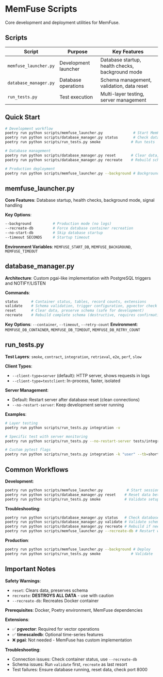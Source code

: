 # MemFuse Scripts

Core development and deployment utilities for MemFuse.

## Scripts

| Script | Purpose | Key Features |
|--------|---------|--------------|
| `memfuse_launcher.py` | Development launcher | Database startup, health checks, background mode |
| `database_manager.py` | Database operations | Schema management, validation, data reset |
| `run_tests.py` | Test execution | Multi-layer testing, server management |

## Quick Start

```bash
# Development workflow
poetry run python scripts/memfuse_launcher.py              # Start MemFuse + database
poetry run python scripts/database_manager.py status       # Check database
poetry run python scripts/run_tests.py smoke              # Run tests

# Database management
poetry run python scripts/database_manager.py reset       # Clear data, keep schema
poetry run python scripts/database_manager.py recreate    # Rebuild schema (destructive)

# Production deployment
poetry run python scripts/memfuse_launcher.py --background # Background mode
```

## memfuse_launcher.py

**Core Features**: Database startup, health checks, background mode, signal handling

**Key Options**:
```bash
--background          # Production mode (no logs)
--recreate-db         # Force database container recreation
--no-start-db         # Skip database startup
--timeout SECONDS     # Startup timeout
```

**Environment Variables**: `MEMFUSE_START_DB`, `MEMFUSE_BACKGROUND`, `MEMFUSE_TIMEOUT`

## database_manager.py

**Architecture**: Custom pgai-like implementation with PostgreSQL triggers and NOTIFY/LISTEN

**Commands**:
```bash
status      # Container status, tables, record counts, extensions
validate    # Schema validation, trigger configuration, pgvector check
reset       # Clear data, preserve schema (safe for development)
recreate    # Rebuild complete schema (destructive, requires confirmation)
```

**Key Options**: `--container`, `--timeout`, `--retry-count`
**Environment**: `MEMFUSE_DB_CONTAINER`, `MEMFUSE_DB_TIMEOUT`, `MEMFUSE_DB_RETRY_COUNT`

## run_tests.py

**Test Layers**: `smoke`, `contract`, `integration`, `retrieval`, `e2e`, `perf`, `slow`

**Client Types**:
- `--client-type=server` (default): HTTP server, shows requests in logs
- `--client-type=testclient`: In-process, faster, isolated

**Server Management**:
- Default: Restart server after database reset (clean connections)
- `--no-restart-server`: Keep development server running

**Examples**:
```bash
# Layer testing
poetry run python scripts/run_tests.py integration -v

# Specific test with server monitoring
poetry run python scripts/run_tests.py --no-restart-server tests/integration/api/test_users_api_integration.py -v -s

# Custom pytest flags
poetry run python scripts/run_tests.py integration -k "user" --tb=short
```

## Common Workflows

**Development**:
```bash
poetry run python scripts/memfuse_launcher.py           # Start session
poetry run python scripts/database_manager.py reset    # Reset data between tests
poetry run python scripts/run_tests.py smoke           # Validate setup
```

**Troubleshooting**:
```bash
poetry run python scripts/database_manager.py status   # Check database
poetry run python scripts/database_manager.py validate # Validate schema
poetry run python scripts/database_manager.py recreate # Rebuild if needed
poetry run python scripts/memfuse_launcher.py --recreate-db # Restart with fresh DB
```

**Production**:
```bash
poetry run python scripts/memfuse_launcher.py --background # Deploy
poetry run python scripts/run_tests.py smoke              # Validate
```

## Important Notes

**Safety Warnings**:
- `reset`: Clears data, preserves schema
- `recreate`: **DESTROYS ALL DATA** - use with caution
- `--recreate-db`: Recreates Docker container

**Prerequisites**: Docker, Poetry environment, MemFuse dependencies

**Extensions**:
- ✅ **pgvector**: Required for vector operations
- ✅ **timescaledb**: Optional time-series features
- ❌ **pgai**: Not needed - MemFuse has custom implementation

**Troubleshooting**:
- Connection issues: Check container status, use `--recreate-db`
- Schema issues: Run `validate` first, `recreate` as last resort
- Test failures: Ensure database running, reset data, check port 8000
